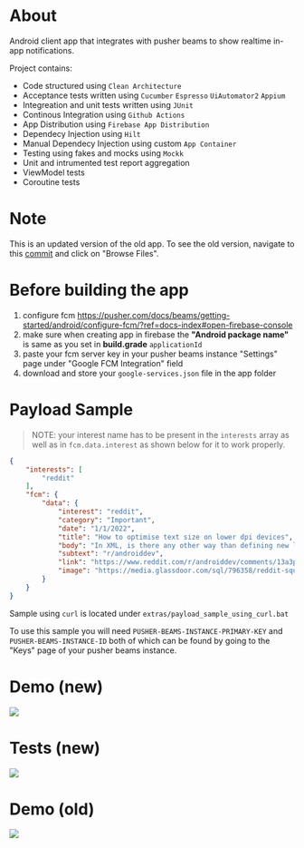# About
Android client app that integrates with pusher beams to show realtime in-app notifications.

Project contains:
- Code structured using `Clean Architecture`
- Acceptance tests written using `Cucumber` `Espresso` `UiAutomator2` `Appium`
- Integreation and unit tests written using `JUnit`
- Continous Integration using `Github Actions`
- App Distribution using `Firebase App Distribution`
- Dependecy Injection using `Hilt`
- Manual Dependecy Injection using custom `App Container`
- Testing using fakes and mocks using `Mockk`
- Unit and intrumented test report aggregation
- ViewModel tests
- Coroutine tests

# Note
This is an updated version of the old app. To see the old version, navigate to this [commit](https://github.com/syedahmedjamil/pushier/commit/ea7f30f8890fba63ff5571d64c3dffbe08dd9bfd) and click on "Browse Files".

#  Before building the app
1. configure fcm https://pusher.com/docs/beams/getting-started/android/configure-fcm/?ref=docs-index#open-firebase-console
2. make sure when creating app in firebase the **"Android package name"** is same as you set in **build.grade** `applicationId`
3. paste your fcm server key in your pusher beams instance "Settings" page under "Google FCM Integration" field
4. download and store your `google-services.json` file in the app folder

# Payload Sample
> NOTE: your interest name has to be present in the `interests` array as well as in `fcm.data.interest` as shown below for it to work properly.
```json
{
    "interests": [
        "reddit"
    ],
    "fcm": {
        "data": {
            "interest": "reddit",
            "category": "Important",
            "date": "1/1/2022",
            "title": "How to optimise text size on lower dpi devices",
            "body": "In XML, is there any other way than defining new layouts files for different dpi devices just to handle text sizes as it completely messes up the entire layout if not handled properly?",
            "subtext": "r/androiddev",
            "link": "https://www.reddit.com/r/androiddev/comments/13a3p1c/how_to_optimise_text_size_on_lower_dpi_devices",
            "image": "https://media.glassdoor.com/sql/796358/reddit-squarelogo-1490630845152.png"
        }
    }
}
```
Sample using `curl` is located under `extras/payload_sample_using_curl.bat`

To use this sample you will need `PUSHER-BEAMS-INSTANCE-PRIMARY-KEY` and `PUSHER-BEAMS-INSTANCE-ID` both of which can be found by going to the "Keys" page of your pusher beams instance.

# Demo (new)
![](https://github.com/syedahmedjamil/pushier/blob/main/extras/demo_new.gif)

# Tests (new)
![](https://github.com/syedahmedjamil/pushier/blob/main/extras/tests.gif)

# Demo (old)
![](https://github.com/syedahmedjamil/pushier/blob/main/extras/demo.gif)
